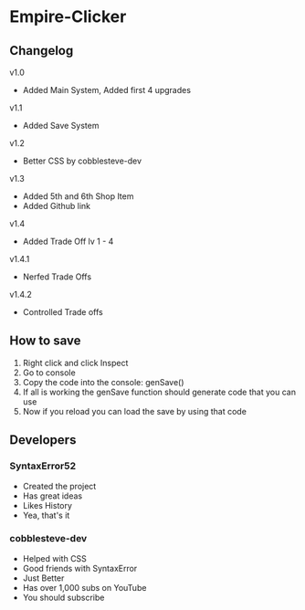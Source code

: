 # Empire-Clicker
## Changelog
v1.0 
- Added Main System, Added first 4 upgrades

v1.1 
- Added Save System

v1.2
- Better CSS by cobblesteve-dev

v1.3
- Added 5th and 6th Shop Item
- Added Github link

v1.4
- Added Trade Off lv 1 - 4

v1.4.1
- Nerfed Trade Offs

v1.4.2
- Controlled Trade offs

## How to save
1. Right click and click Inspect
2. Go to console
3. Copy the code into the console: genSave()
4. If all is working the genSave function should generate code that you can use
5. Now if you reload you can load the save by using that code

## Developers
### SyntaxError52
- Created the project
- Has great ideas
- Likes History
- Yea, that's it

### cobblesteve-dev
- Helped with CSS
- Good friends with SyntaxError
- Just Better
- Has over 1,000 subs on YouTube
- You should subscribe
